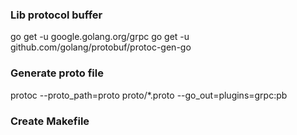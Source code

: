 ### Lib protocol buffer
go get -u google.golang.org/grpc
go get -u github.com/golang/protobuf/protoc-gen-go

### Generate proto file
protoc --proto_path=proto proto/*.proto --go_out=plugins=grpc:pb

### Create Makefile
